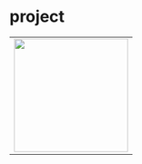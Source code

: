 # project
<table>
<tr>

<td>
  <a href="https://alinarozina.github.io/project/index.html" title="Вариант 1">
    <img src="https://github.com/alinarozina/raw/main/project/images/background.1.jpg" width="200" height="200">
  </a>
</td>
  
</tr>
</table>
